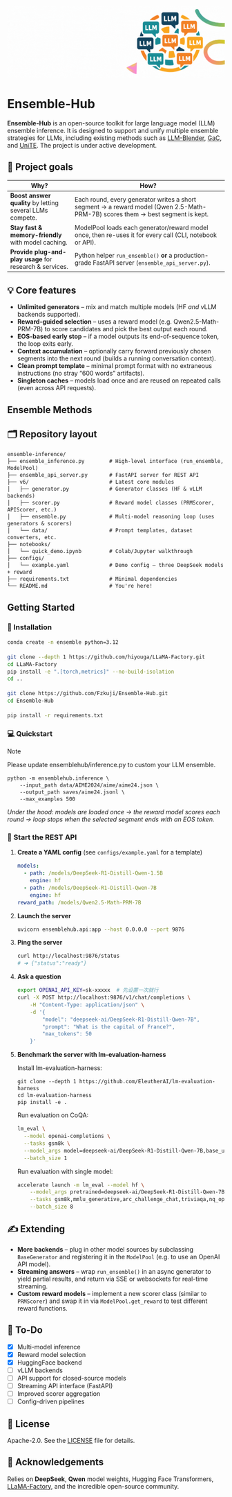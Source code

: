 ![# LLaMA Factory](assets/Ensemble-Hub.gif)

# Ensemble-Hub

**Ensemble-Hub** is an open-source toolkit for large language model (LLM) ensemble inference. 
It is designed to support and unify multiple ensemble strategies for LLMs, including existing methods such as [LLM-Blender](https://github.com/yuchenlin/LLM-Blender), [GaC](https://github.com/yaoching0/GaC), and [UniTE](https://github.com/starrYYxuan/UniTE). 
The project is under active development.

## 🌟 Project goals

| **Why?**                                                  | **How?**                                                                                                                       |
| --------------------------------------------------------- | ------------------------------------------------------------------------------------------------------------------------------ |
| **Boost answer quality** by letting several LLMs compete. | Each round, every generator writes a short segment → a reward model (Qwen 2.5-Math-PRM-7B) scores them → best segment is kept. |
| **Stay fast & memory-friendly** with model caching.       | ModelPool loads each generator/reward model once, then re-uses it for every call (CLI, notebook or API).                       |
| **Provide plug-and-play usage** for research & services.  | Python helper `run_ensemble()` **or** a production-grade FastAPI server (`ensemble_api_server.py`).                            |


## 💡 Core features

* **Unlimited generators** – mix and match multiple models (HF *and* vLLM backends supported).
* **Reward-guided selection** – uses a reward model (e.g. Qwen2.5-Math-PRM-7B) to score candidates and pick the best output each round.
* **EOS-based early stop** – if a model outputs its end-of-sequence token, the loop exits early.
* **Context accumulation** – optionally carry forward previously chosen segments into the next round (builds a running conversation context).
* **Clean prompt template** – minimal prompt format with no extraneous instructions (no stray “600 words” artifacts).
* **Singleton caches** – models load once and are reused on repeated calls (even across API requests).


## Ensemble Methods





## 🗂 Repository layout

```
ensemble-inference/
├── ensemble_inference.py        # High-level interface (run_ensemble, ModelPool)
├── ensemble_api_server.py       # FastAPI server for REST API
├── v6/                          # Latest core modules
│   ├── generator.py             # Generator classes (HF & vLLM backends)
│   ├── scorer.py                # Reward model classes (PRMScorer, APIScorer, etc.)
│   ├── ensemble.py              # Multi-model reasoning loop (uses generators & scorers)
│   └── data/                    # Prompt templates, dataset converters, etc.
├── notebooks/
│   └── quick_demo.ipynb         # Colab/Jupyter walkthrough
├── configs/
│   └── example.yaml             # Demo config – three DeepSeek models + reward
├── requirements.txt             # Minimal dependencies
└── README.md                    # You're here!
```

##  Getting Started

### 🔧 Installation

```bash
conda create -n ensemble python=3.12

git clone --depth 1 https://github.com/hiyouga/LLaMA-Factory.git
cd LLaMA-Factory
pip install -e ".[torch,metrics]" --no-build-isolation
cd ..

git clone https://github.com/Fzkuji/Ensemble-Hub.git
cd Ensemble-Hub

pip install -r requirements.txt
```


### 💻 Quickstart

> [!NOTE]
> Please update ensemblehub/inference.py to custom your LLM ensemble.

```shell
python -m ensemblehub.inference \
    --input_path data/AIME2024/aime/aime24.json \
    --output_path saves/aime24.jsonl \
    --max_examples 500
```

*Under the hood: models are loaded once → the reward model scores each round → loop stops when the selected segment ends with an EOS token.*

### 🚀 Start the REST API

1. **Create a YAML config** (see `configs/example.yaml` for a template)

   ```yaml
   models:
     - path: /models/DeepSeek-R1-Distill-Qwen-1.5B
       engine: hf
     - path: /models/DeepSeek-R1-Distill-Qwen-7B
       engine: hf
   reward_path: /models/Qwen2.5-Math-PRM-7B
   ```

2. **Launch the server**

   ```bash
   uvicorn ensemblehub.api:app --host 0.0.0.0 --port 9876
   ```

3. **Ping the server**

   ```bash
   curl http://localhost:9876/status
   # ➜ {"status":"ready"}
   ```

4. **Ask a question**

   ```bash
   export OPENAI_API_KEY=sk-xxxxx  # 先设置一次就行
   curl -X POST http://localhost:9876/v1/chat/completions \
       -H "Content-Type: application/json" \
       -d '{
           "model": "deepseek-ai/DeepSeek-R1-Distill-Qwen-7B",
           "prompt": "What is the capital of France?",
           "max_tokens": 50
       }'
   ```

5. **Benchmark the server with lm-evaluation-harness**

   Install lm-evaluation-harness:
   ```shell
   git clone --depth 1 https://github.com/EleutherAI/lm-evaluation-harness
   cd lm-evaluation-harness
   pip install -e .
   ```
   
   Run evaluation on CoQA:
   ```bash
   lm_eval \
     --model openai-completions \
     --tasks gsm8k \
     --model_args model=deepseek-ai/DeepSeek-R1-Distill-Qwen-7B,base_url=http://localhost:9876,v1=True,tokenizer_backend=None \
     --batch_size 1
   ```
   
   Run evaluation with single model:
   ```bash
   accelerate launch -m lm_eval --model hf \
       --model_args pretrained=deepseek-ai/DeepSeek-R1-Distill-Qwen-7B \
       --tasks gsm8k,mmlu_generative,arc_challenge_chat,triviaqa,nq_open,bbh \
       --batch_size 8
   ```


## ✍️ Extending

* **More backends** – plug in other model sources by subclassing `BaseGenerator` and registering it in the `ModelPool` (e.g. to use an OpenAI API model).
* **Streaming answers** – wrap `run_ensemble()` in an async generator to yield partial results, and return via SSE or websockets for real-time streaming.
* **Custom reward models** – implement a new scorer class (similar to `PRMScorer`) and swap it in via `ModelPool.get_reward` to test different reward functions.

## 📌 To-Do

- [x] Multi-model inference
- [x] Reward model selection
- [x] HuggingFace backend
- [ ] vLLM backends
- [ ] API support for closed-source models
- [ ] Streaming API interface (FastAPI)
- [ ] Improved scorer aggregation
- [ ] Config-driven pipelines

## 📜 License

Apache-2.0. See the [LICENSE](./LICENSE) file for details.

## 🙏 Acknowledgements

Relies on **DeepSeek**, **Qwen** model weights, Hugging Face Transformers, [LLaMA-Factory](https://github.com/hiyouga/LLaMA-Factory), and the incredible open-source community.
